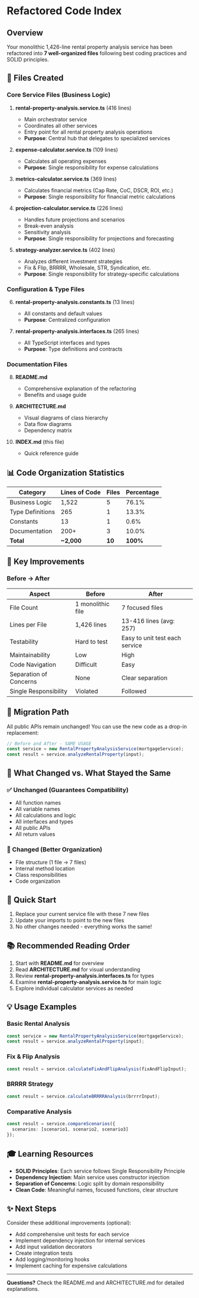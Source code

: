 # Refactored Code Index

## Overview
Your monolithic 1,426-line rental property analysis service has been refactored into **7 well-organized files** following best coding practices and SOLID principles.

## 📁 Files Created

### Core Service Files (Business Logic)

1. **rental-property-analysis.service.ts** (416 lines)
   - Main orchestrator service
   - Coordinates all other services
   - Entry point for all rental property analysis operations
   - **Purpose**: Central hub that delegates to specialized services

2. **expense-calculator.service.ts** (109 lines)
   - Calculates all operating expenses
   - **Purpose**: Single responsibility for expense calculations

3. **metrics-calculator.service.ts** (369 lines)
   - Calculates financial metrics (Cap Rate, CoC, DSCR, ROI, etc.)
   - **Purpose**: Single responsibility for financial metric calculations

4. **projection-calculator.service.ts** (226 lines)
   - Handles future projections and scenarios
   - Break-even analysis
   - Sensitivity analysis
   - **Purpose**: Single responsibility for projections and forecasting

5. **strategy-analyzer.service.ts** (402 lines)
   - Analyzes different investment strategies
   - Fix & Flip, BRRRR, Wholesale, STR, Syndication, etc.
   - **Purpose**: Single responsibility for strategy-specific calculations

### Configuration & Type Files

6. **rental-property-analysis.constants.ts** (13 lines)
   - All constants and default values
   - **Purpose**: Centralized configuration

7. **rental-property-analysis.interfaces.ts** (265 lines)
   - All TypeScript interfaces and types
   - **Purpose**: Type definitions and contracts

### Documentation Files

8. **README.md**
   - Comprehensive explanation of the refactoring
   - Benefits and usage guide

9. **ARCHITECTURE.md**
   - Visual diagrams of class hierarchy
   - Data flow diagrams
   - Dependency matrix

10. **INDEX.md** (this file)
    - Quick reference guide

## 📊 Code Organization Statistics

| Category          | Lines of Code | Files | Percentage |
|-------------------|---------------|-------|------------|
| Business Logic    | 1,522         | 5     | 76.1%      |
| Type Definitions  | 265           | 1     | 13.3%      |
| Constants         | 13            | 1     | 0.6%       |
| Documentation     | 200+          | 3     | 10.0%      |
| **Total**         | **~2,000**    | **10**| **100%**   |

## 🎯 Key Improvements

### Before → After

| Aspect              | Before                    | After                           |
|---------------------|---------------------------|---------------------------------|
| File Count          | 1 monolithic file         | 7 focused files                 |
| Lines per File      | 1,426 lines              | 13-416 lines (avg: 257)         |
| Testability         | Hard to test             | Easy to unit test each service  |
| Maintainability     | Low                      | High                            |
| Code Navigation     | Difficult                | Easy                            |
| Separation of Concerns | None                  | Clear separation                |
| Single Responsibility | Violated              | Followed                        |

## 🔄 Migration Path

All public APIs remain unchanged! You can use the new code as a drop-in replacement:

```typescript
// Before and After - SAME USAGE
const service = new RentalPropertyAnalysisService(mortgageService);
const result = service.analyzeRentalProperty(input);
```

## 📝 What Changed vs. What Stayed the Same

### ✅ Unchanged (Guarantees Compatibility)
- All function names
- All variable names  
- All calculations and logic
- All interfaces and types
- All public APIs
- All return values

### 🔄 Changed (Better Organization)
- File structure (1 file → 7 files)
- Internal method location
- Class responsibilities
- Code organization

## 🚀 Quick Start

1. Replace your current service file with these 7 new files
2. Update your imports to point to the new files
3. No other changes needed - everything works the same!

## 📚 Recommended Reading Order

1. Start with **README.md** for overview
2. Read **ARCHITECTURE.md** for visual understanding
3. Review **rental-property-analysis.interfaces.ts** for types
4. Examine **rental-property-analysis.service.ts** for main logic
5. Explore individual calculator services as needed

## 💡 Usage Examples

### Basic Rental Analysis
```typescript
const service = new RentalPropertyAnalysisService(mortgageService);
const result = service.analyzeRentalProperty(input);
```

### Fix & Flip Analysis
```typescript
const result = service.calculateFixAndFlipAnalysis(fixAndFlipInput);
```

### BRRRR Strategy
```typescript
const result = service.calculateBRRRRAnalysis(brrrrInput);
```

### Comparative Analysis
```typescript
const result = service.compareScenarios({
  scenarios: [scenario1, scenario2, scenario3]
});
```

## 🎓 Learning Resources

- **SOLID Principles**: Each service follows Single Responsibility Principle
- **Dependency Injection**: Main service uses constructor injection
- **Separation of Concerns**: Logic split by domain responsibility
- **Clean Code**: Meaningful names, focused functions, clear structure

## ✨ Next Steps

Consider these additional improvements (optional):
- Add comprehensive unit tests for each service
- Implement dependency injection for internal services
- Add input validation decorators
- Create integration tests
- Add logging/monitoring hooks
- Implement caching for expensive calculations

---

**Questions?** Check the README.md and ARCHITECTURE.md for detailed explanations.
